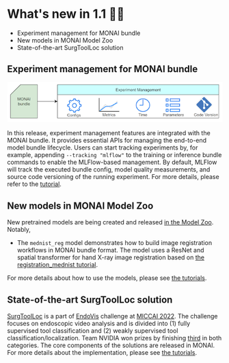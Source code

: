 # What's new in 1.1 🎉🎉

- Experiment management for MONAI bundle
- New models in MONAI Model Zoo
- State-of-the-art SurgToolLoc solution

## Experiment management for MONAI bundle
![exp_mgmt](../images/exp_mgmt.png)

In this release, experiment management features are integrated with the MONAI bundle.
It provides essential APIs for managing the end-to-end model bundle lifecycle.
Users can start tracking experiments by, for example, appending `--tracking "mlflow"` to the training or inference bundle commands to enable the MLFlow-based management.
By default, MLFlow will track the executed bundle config, model quality measurements, and source code versioning of the running experiment.
For more details, please refer to the [tutorial](https://github.com/Project-MONAI/tutorials/blob/main/experiment_management/bundle_integrate_mlflow.ipynb).

## New models in MONAI Model Zoo
New pretrained models are being created and released [in the Model Zoo](https://monai.io/model-zoo.html).
Notably,
- The `mednist_reg` model demonstrates how to build image registration workflows in MONAI bundle
format. The model uses a ResNet and spatial transformer for hand X-ray image registration based on
[the registration_mednist tutorial](https://github.com/Project-MONAI/tutorials/blob/main/2d_registration/registration_mednist.ipynb).

For more details about how to use the models, please see [the tutorials](https://github.com/Project-MONAI/tutorials/tree/main/model_zoo).

## State-of-the-art SurgToolLoc solution
[SurgToolLoc](https://surgtoolloc.grand-challenge.org/Home/) is a part of
[EndoVis](https://endovis.grand-challenge.org/) challenge at [MICCAI 2022](https://conferences.miccai.org/2022/en/).
The challenge focuses on endoscopic video analysis and is divided into (1) fully supervised tool classification
and (2) weakly supervised tool classification/localization.
Team NVIDIA won prizes by finishing [third](https://surgtoolloc.grand-challenge.org/results/) in both categories.
The core components of the solutions are released in MONAI. For more details about the implementation,
please see [the tutorials](https://github.com/Project-MONAI/tutorials/tree/main/competitions/MICCAI/surgtoolloc).
